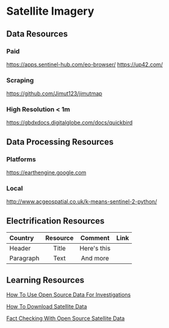 # Satellite Imagery


## Data Resources
### Paid
https://apps.sentinel-hub.com/eo-browser/
https://up42.com/

### Scraping
https://github.com/Jimut123/jimutmap


### High Resolution < 1m
https://gbdxdocs.digitalglobe.com/docs/quickbird


## Data Processing Resources
### Platforms
https://earthengine.google.com

### Local
http://www.acgeospatial.co.uk/k-means-sentinel-2-python/

## Electrification Resources
| Country      | Resource  |Comment| Link     |
| :---        |    :----:   |    :----:   |          ---: |
| Header      | Title       | Here's this   |
| Paragraph   | Text        | And more      |

## Learning Resources

[How To Use Open Source Data For Investigations](https://towardsdatascience.com/how-to-use-open-source-satellite-data-for-your-investigative-reporting-d662cb1f9f90)

[How To Download Satellite Data](https://towardsdatascience.com/how-to-download-high-resolution-satellite-data-for-anywhere-on-earth-5e6dddee2803)

[Fact Checking With Open Source Satellite Data](https://techjournalism.medium.com/fact-checking-with-open-source-satellite-images-part-1-8a76962c76e5)
